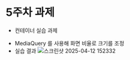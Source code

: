 # 5주차 과제
* 컨테이너 실습 과제
- MediaQuery 를 사용해 화면 비율로 크기를 조정
- 실습 결과
![스크린샷 2025-04-12 152332](https://github.com/user-attachments/assets/730be729-8925-4d48-8d8f-5ffda5999aa3)
